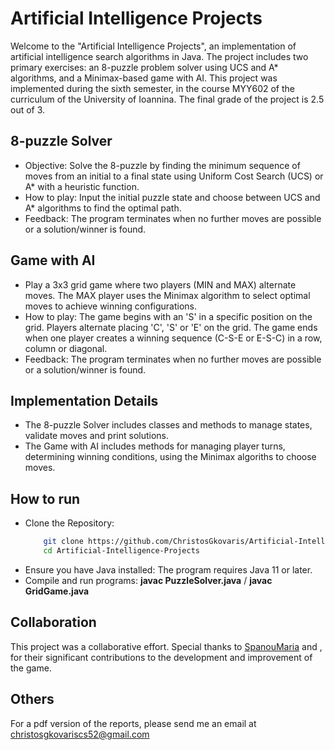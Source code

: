 # Artificial Intelligence Projects

Welcome to the "Artificial Intelligence Projects", an implementation of artificial intelligence search algorithms in Java. The project includes two primary exercises: an 8-puzzle problem solver using UCS and A* algorithms, and a Minimax-based game with AI. This project was implemented during the sixth semester, in the course MYY602 of the curriculum of the University of Ioannina. The final grade of the project is 2.5 out of 3.


## 8-puzzle Solver
- Objective: Solve the 8-puzzle by finding the minimum sequence of moves from an initial to a 
  final state using Uniform Cost Search (UCS) or A* with a heuristic function.
- How to play: Input the initial puzzle state and choose between UCS and A* algorithms to find the 
  optimal path.
- Feedback: The program terminates when no further moves are possible or a solution/winner is 
  found.


## Game with AI
- Play a 3x3 grid game where two players (MIN and MAX) alternate moves. The MAX player uses the 
  Minimax algorithm to select optimal moves to achieve winning configurations.
- How to play: The game begins with an 'S' in a specific position on the grid. Players 
  alternate 
  placing 'C', 'S' or 'E' on the grid. The game ends when one player creates a winning sequence 
  (C-S-E or E-S-C) in a row, column or diagonal.
- Feedback: The program terminates when no further moves are possible or a solution/winner is 
  found.


## Implementation Details
- The 8-puzzle Solver includes classes and methods to manage states, validate moves and print 
  solutions.
- The Game with AI includes methods for managing player turns, determining winning conditions, 
  using the Minimax algoriths to choose moves.

  
## How to run
- Clone the Repository:
  ``` bash
      git clone https://github.com/ChristosGkovaris/Artificial-Intelligence-Projects.git
      cd Artificial-Intelligence-Projects
- Ensure you have Java installed: The program requires Java 11 or later.
- Compile and run programs: **javac PuzzleSolver.java** / **javac GridGame.java**


## Collaboration
This project was a collaborative effort. Special thanks to [SpanouMaria](https://github.com/SpanouMaria) and [](), for their significant contributions to the development and improvement of the game.


## Others
For a pdf version of the reports, please send me an email at christosgkovariscs52@gmail.com
